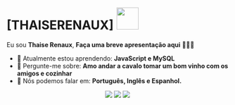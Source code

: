 # [THAISERENAUX] <img src="[[https://github.com/TheDudeThatCode/TheDudeThatCode/blob/master/Assets/Mario_Hello_Big.gif](https://i.gifer.com/4e.gif)](https://i.gifer.com/4e.gif)](https://i.gifer.com/4e.gif)](https://gifer.com/4e)](https://www.google.com/url?sa=i&url=https%3A%2F%2Fbr.pinterest.com%2Fpin%2F818177457293640972%2F&psig=AOvVaw2NgaEyb0Hy0yEYs80e5K-l&ust=1726321371496000&source=images&cd=vfe&opi=89978449&ved=2ahUKEwjHu5myhsCIAxXAJrkGHUgaFNwQjRx6BAgAEBU)" width="50px">

Eu sou <strong>Thaise Renaux</strong>, <strong>Faça uma breve apresentação aqui</strong> 👨🏻‍💻 

- 🚀 Atualmente estou aprendendo: <strong>JavaScript e MySQL</strong> 
- 💬 Pergunte-me sobre: <strong>Amo andar a cavalo tomar um bom vinho com os amigos e cozinhar</strong>
- 📣 Nós podemos falar em: <strong>Português, Inglês e Espanhol.</strong>

<div align="center">

  <a href="#" alt="Gmail">
    <img src="https://img.shields.io/badge/-Gmail-FF0000?style=flat-square&labelColor=FF0000&logo=gmail&logoColor=white&link=LINK-DO-SEU-EMAIL"/></a>

  <a href="#" alt="Linkedin">
    <img src="https://img.shields.io/badge/-Linkedin-0e76a8?style=flat-square&logo=Linkedin&logoColor=white&link=LINK-DO-SEU-LINKEDIN" /></a>

  <a href="#" alt="Instagram">
    <img src="https://img.shields.io/badge/-Instagram-DF0174?style=flat-square&labelColor=DF0174&logo=instagram&logoColor=white&link=LINK-DO-SEU-INSTAGRAM"/></a>

</div>

